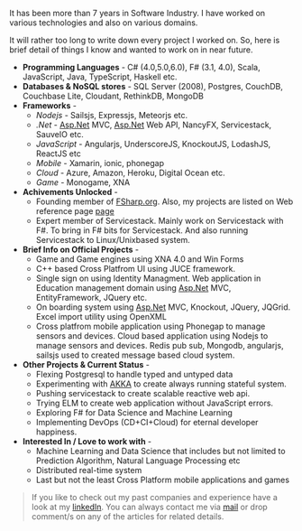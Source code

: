 It has been more than 7 years in Software Industry. I have worked on various technologies and also on various domains.

It will rather too long to write down every project I worked on. So, here is brief detail of things I know and wanted to work on in near future.

* **Programming Languages** - C# (4.0,5.0,6.0), F# (3.1, 4.0), Scala, JavaScript, Java, TypeScript, Haskell etc.
* **Databases & NoSQL stores** - SQL Server (2008), Postgres, CouchDB, Couchbase Lite, Cloudant, RethinkDB, MongoDB
* **Frameworks** -
    *   _Nodejs_ - Sailsjs, Expressjs, Meteorjs etc.
    *   _.Net_ - [Asp.Net](http://Asp.Net) MVC, [Asp.Net](http://Asp.Net) Web API, NancyFX, Servicestack, SauveIO etc.
    *   _JavaScript_ - Angularjs, UnderscoreJS, KnockoutJS, LodashJS, ReactJS etc
    *   _Mobile_ - Xamarin, ionic, phonegap
    *   _Cloud_ - Azure, Amazon, Heroku, Digital Ocean etc.
    *   _Game_ - Monogame, XNA
* **Achivements Unlocked** -
    *   Founding member of [FSharp.org](http://FSharp.org). Also, my projects are listed on Web reference page [page](http://fsharp.org/guides/web/)
    *   Expert member of Servicestack. Mainly work on Servicestack with F#. To bring in F# bits for Servicestack. And also running Servicestack to Linux/Unixbased system.
* **Brief Info on Official Projects** -
    *   Game and Game engines using XNA 4.0 and Win Forms
    *   C++ based Cross Platfrom UI using JUCE framework.
    *   Single sign on using Identity Managment. Web application in Education management domain using [Asp.Net](http://Asp.Net) MVC, EntityFramework, JQuery etc.
    *   On boarding system using [Asp.Net](http://Asp.Net) MVC, Knockout, JQuery, JQGrid. Excel import utility using OpenXML
    *   Cross platfrom mobile application using Phonegap to manage sensors and devices. Cloud based application using Nodejs to manage sensors and devices. Redis pub sub, Mongodb, angularjs, sailsjs used to created message based cloud system.
* **Other Projects & Current Status** -
    *   Flexing Postgresql to handle typed and untyped data
    *   Experimenting with [AKKA](http://getakka.net) to create always running stateful system.
    *   Pushing servicestack to create scalable reactive web api.
    *   Trying ELM to create web application without JavaScript errors.
    *   Exploring F# for Data Science and Machine Learning
    *   Implementing DevOps (CD+CI+Cloud) for eternal developer happiness.
* **Interested In / Love to work with** -
    *   Machine Learning and Data Science that includes but not limited to Prediction Algorithm, Natural Language Processing etc
    *   Distributed real-time system
    *   Last but not the least Cross Platform mobile applications and games

> If you like to check out my past companies and experience have a look at my [linkedIn](https://in.linkedin.com/in/kunjee17). You can always contact me via [mail](mailto:contact@kunjan.in) or drop comment/s on any of the articles for related details.